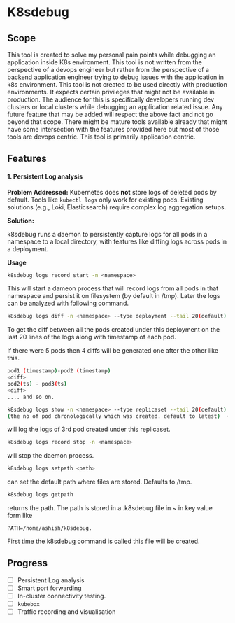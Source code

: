 # K8sdebug

## Scope

This tool is created to solve my personal pain points while debugging an application inside K8s environment. This tool is not written from the perspective of a devops engineer but rather from the perspective of a backend application engineer trying to debug issues with the application in k8s environment. This tool is not created to be used directly with production environments. It expects certain privileges that might not be available in production. The audience for this is specifically developers running dev clusters or local clusters while debugging an application related issue. Any future feature that may be added will respect the above fact and not go beyond that scope. There might be mature tools available already that might have some intersection with the features provided here but most of those tools are devops centric. This tool is primarily application centric.

## Features

####  1. Persistent Log analysis

**Problem Addressed:**
Kubernetes does **not** store logs of deleted pods by default. Tools like `kubectl logs` only work for existing pods. Existing solutions (e.g., Loki, Elasticsearch) require complex log aggregation setups.

**Solution:**

k8sdebug runs a daemon to persistently capture logs for all pods in a namespace to a local directory, with features like diffing logs across pods in a deployment.

**Usage**

```bash
k8sdebug logs record start -n <namespace>
```

This will start a dameon process that will record logs from all pods in that namespace and persist it on filesystem (by default in /tmp). Later the logs can be analyzed with following command.

``` bash
k8sdebug logs diff -n <namespace> --type deployment --tail 20(default) <name of deployment>
```

To get the diff between all the pods created under this deployment on the last 20 lines of the logs along with timestamp of each pod.

If there were 5 pods then 4 diffs will be generated one after the other like this.

```bash
pod1 (timestamp)-pod2 (timestamp)
<diff>
pod2(ts) - pod3(ts)
<diff>
.... and so on.
```

```bash
k8sdebug logs show -n <namespace> --type replicaset --tail 20(default) --index 3
(the no of pod chronologically which was created. default to latest)  <name of replicaset>
```

will log the logs of 3rd pod created under this replicaset.

```bash
k8sdebug logs record stop -n <namespace>
```

will stop the daemon process.

```bash
k8sdebug logs setpath <path>
```

can set the default path where files are stored. Defaults to /tmp.

```bash
k8sdebug logs getpath
```

returns the path. The path is stored in a .k8sdebug file in ~ in key value form like

```.env
PATH=/home/ashish/k8sdebug.
```

First time the k8sdebug command is called this file will be created.

## Progress

- [ ] Persistent Log analysis
- [ ] Smart port forwarding
- [ ] In-cluster connectivity testing.
- [ ] `kubebox`
- [ ] Traffic recording and visualisation
